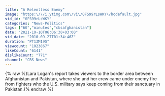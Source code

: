 ```yaml
---
title: "A Relentless Enemy"
image: "https:\/\/i.ytimg.com\/vi\/0FS99rLsWKY\/hqdefault.jpg"
vid_id: "0FS99rLsWKY"
categories: "News-Politics"
tags: ["60","minutes","cbsafghanistan"]
date: "2021-10-10T06:06:30+03:00"
vid_date: "2010-09-27T01:34:46Z"
duration: "PT13M19S"
viewcount: "1023867"
likeCount: "6141"
dislikeCount: "771"
channel: "CBS News"
---
```

{% raw %}Lara Logan's report takes viewers to the border area between Afghanistan and Pakistan, where she and her crew came under enemy fire from fighters who the U.S. military says keep coming from their sanctuary in Pakistan.{% endraw %}
